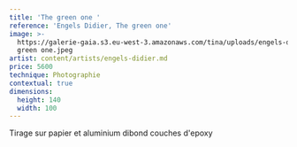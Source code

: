 ```yaml
---
title: 'The green one '
reference: 'Engels Didier, The green one'
image: >-
  https://galerie-gaia.s3.eu-west-3.amazonaws.com/tina/uploads/engels-didier/galerie-gaia-didier-engels-the
  green one.jpeg
artist: content/artists/engels-didier.md
price: 5600
technique: Photographie
contextual: true
dimensions:
  height: 140
  width: 100
---
```


Tirage sur papier et aluminium dibond couches d'epoxy
